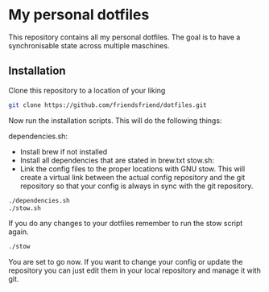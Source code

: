 # My personal dotfiles

This repository contains all my personal dotfiles.
The goal is to have a synchronisable state across multiple maschines.

## Installation

Clone this repository to a location of your liking

```bash
git clone https://github.com/friendsfriend/dotfiles.git
```

Now run the installation scripts. This will do the following things:

dependencies.sh:

- Install brew if not installed
- Install all dependencies that are stated in brew.txt
  stow.sh:
- Link the config files to the proper locations with GNU stow. This will create a virtual link between the actual config repository and the git repository so that your config is always in sync with the git repository.

```bash
./dependencies.sh
./stow.sh
```

If you do any changes to your dotfiles remember to run the stow script again.

```bash
./stow
```

You are set to go now.
If you want to change your config or update the repository you can just edit them in your local repository and manage it with git.
